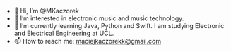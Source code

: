 - 👋 Hi, I’m @MKaczorek
- 👀 I’m interested in electronic music and music technology. 
- 🌱 I’m currently learning Java, Python and Swift. I am studying Electronic and Electrical Engineering at UCL. 
- 📫 How to reach me: maciejkaczorekk@gmail.com

<!---
MKaczorek/MKaczorek is a ✨ special ✨ repository because its `README.md` (this file) appears on your GitHub profile.
You can click the Preview link to take a look at your changes.
--->
